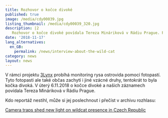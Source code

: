 ```yaml
---
title: Rozhovor o kočce divoké
published: true
image: /media/cdy00039.jpg
listing_thumbnail: /media/cdy00039_320.jpg
description: |2
   Rozhovor o kočce divoké povídala Tereza Mináriková v Rádiu Prague. Poslechnout si ji můžete v archivu rozhlasu.
date: '2018-11-17'
lang_alternatives:
  en_GB:
    permalink: /news/interview-about-the-wild-cat
category: news
layout: news
---
```

V rámci projektu [3Lynx](/projects/3lynx) probíhá monitoring rysa ostrovida pomocí fotopastí. Tyto fotopasti ale také občas zachytí i jiné vzácné druhy, tentokrát to byla kočka divoká. V úterý 6.11.2018 o kočce divoké a našich záznamech povídala Tereza Mináriková v Rádiu Prague.

Kdo reportáž nestihl, může si jej poslechnout i přečíst v archivu rozhlasu:

[Camera traps shed new light on wildcat presence in Czech Republic ](https://www.radio.cz/en/section/in-focus/camera-traps-shed-new-light-on-wildcat-presence-in-czech-republic)
